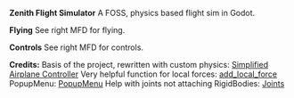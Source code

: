 **Zenith Flight Simulator**
A FOSS, physics based flight sim in Godot.

**Flying**
See right MFD for flying. 

**Controls**
See right MFD for controls.

**Credits:**
Basis of the project, rewritten with custom physics:
[Simplified Airplane Controller](https://kidscancode.org/godot_recipes/3d/simple_airplane/)
Very helpful function for local forces:
[add_local_force](https://godotengine.org/qa/46111/how-to-use-add_force-within-local-coordinates)
PopupMenu:
[PopupMenu](https://godotengine.org/qa/15934/how-to-use-popupmenu-from-menubutton)
Help with joints not attaching RigidBodies:
[Joints](https://godotforums.org/discussion/25439/rigidbody-does-not-work-properly-with-joints)
